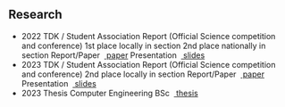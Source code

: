 ## <i class="fas fa-graduation-cap fa-fw"></i> Research
- 2022 TDK / Student Association Report (Official Science competition and conference)
  1st place locally in section
  2nd place nationally in section
  Report/Paper &nbsp;[<i class="fas fa-file-alt"></i>&nbsp;paper](publications/tdk22_paper.pdf)
  Presentation &nbsp;[<i class="fas fa-comment-alt"></i>&nbsp;slides](publications/tdk22_slide.pdf)
- 2023 TDK / Student Association Report (Official Science competition and conference)
  2nd place locally in section
  Report/Paper &nbsp;[<i class="fas fa-file-alt"></i>&nbsp;paper](publications/tdk23_paper.pdf)
  Presentation &nbsp;[<i class="fas fa-comment-alt"></i>&nbsp;slides](publications/tdk23_slide.pdf)
- 2023 Thesis
  Computer Engineering BSc &nbsp;[<i class="fas fa-file-alt"></i>&nbsp;thesis](publications/thesis.pdf)
